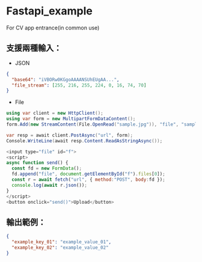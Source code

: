 # Fastapi_example
For CV app entrance(in common use)

## 支援兩種輸入：
- JSON
```json
{
  "base64": "iVBORw0KGgoAAAANSUhEUgAA...", 
  "file_stream": [255, 216, 255, 224, 0, 16, 74, 70]
}
```
- File

```csharp
using var client = new HttpClient();
using var form = new MultipartFormDataContent();
form.Add(new StreamContent(File.OpenRead("sample.jpg")), "file", "sample.jpg");

var resp = await client.PostAsync("url", form);
Console.WriteLine(await resp.Content.ReadAsStringAsync());
```
```javascript
<input type="file" id="f">
<script>
async function send() {
  const fd = new FormData();
  fd.append("file", document.getElementById("f").files[0]);
  const r = await fetch("url", { method:"POST", body:fd });
  console.log(await r.json());
}
</script>
<button onclick="send()">Upload</button>
```

## 輸出範例：
```json
{
  "example_key_01": "example_value_01",
  "example_key_02": "example_value_02"
}
```
